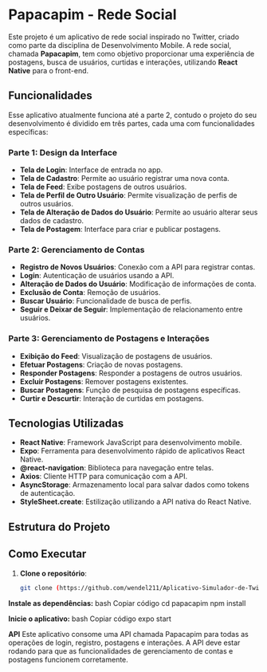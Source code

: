 # Papacapim - Rede Social

Este projeto é um aplicativo de rede social inspirado no Twitter, criado como parte da disciplina de Desenvolvimento Mobile. A rede social, chamada **Papacapim**, tem como objetivo proporcionar uma experiência de postagens, busca de usuários, curtidas e interações, utilizando **React Native** para o front-end.

## Funcionalidades

Esse aplicativo atualmente funciona até a parte 2, contudo o projeto do seu desenvolvimento é dividido em três partes, cada uma com funcionalidades específicas:

### Parte 1: Design da Interface
- **Tela de Login**: Interface de entrada no app.
- **Tela de Cadastro**: Permite ao usuário registrar uma nova conta.
- **Tela de Feed**: Exibe postagens de outros usuários.
- **Tela de Perfil de Outro Usuário**: Permite visualização de perfis de outros usuários.
- **Tela de Alteração de Dados do Usuário**: Permite ao usuário alterar seus dados de cadastro.
- **Tela de Postagem**: Interface para criar e publicar postagens.

### Parte 2: Gerenciamento de Contas
- **Registro de Novos Usuários**: Conexão com a API para registrar contas.
- **Login**: Autenticação de usuários usando a API.
- **Alteração de Dados do Usuário**: Modificação de informações de conta.
- **Exclusão de Conta**: Remoção de usuários.
- **Buscar Usuário**: Funcionalidade de busca de perfis.
- **Seguir e Deixar de Seguir**: Implementação de relacionamento entre usuários.


### Parte 3: Gerenciamento de Postagens e Interações
- **Exibição do Feed**: Visualização de postagens de usuários.
- **Efetuar Postagens**: Criação de novas postagens.
- **Responder Postagens**: Responder a postagens de outros usuários.
- **Excluir Postagens**: Remover postagens existentes.
- **Buscar Postagens**: Função de pesquisa de postagens específicas.
- **Curtir e Descurtir**: Interação de curtidas em postagens.


## Tecnologias Utilizadas

- **React Native**: Framework JavaScript para desenvolvimento mobile.
- **Expo**: Ferramenta para desenvolvimento rápido de aplicativos React Native.
- **@react-navigation**: Biblioteca para navegação entre telas.
- **Axios**: Cliente HTTP para comunicação com a API.
- **AsyncStorage**: Armazenamento local para salvar dados como tokens de autenticação.
- **StyleSheet.create**: Estilização utilizando a API nativa do React Native.

## Estrutura do Projeto

## Como Executar

1. **Clone o repositório**:
   ```bash
   git clone (https://github.com/wendel211/Aplicativo-Simulador-de-Twitter.git)
   
**Instale as dependências:**
bash
Copiar código
cd papacapim
npm install

**Inicie o aplicativo:**
bash
Copiar código
expo start

**API**
Este aplicativo consome uma API chamada Papacapim para todas as operações de login, registro, postagens e interações. A API deve estar rodando para que as funcionalidades de gerenciamento de contas e postagens funcionem corretamente.
